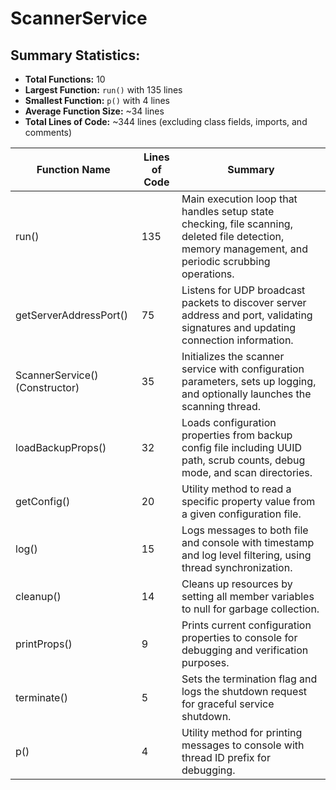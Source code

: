 # ScannerService

## Summary Statistics:

- __Total Functions:__ 10
- __Largest Function:__ `run()` with 135 lines
- __Smallest Function:__ `p()` with 4 lines
- __Average Function Size:__ ~34 lines
- __Total Lines of Code:__ ~344 lines (excluding class fields, imports, and comments)


| Function Name | Lines of Code | Summary |
|---------------|---------------|---------|
| run() | 135 | Main execution loop that handles setup state checking, file scanning, deleted file detection, memory management, and periodic scrubbing operations. |
| getServerAddressPort() | 75 | Listens for UDP broadcast packets to discover server address and port, validating signatures and updating connection information. |
| ScannerService() (Constructor) | 35 | Initializes the scanner service with configuration parameters, sets up logging, and optionally launches the scanning thread. |
| loadBackupProps() | 32 | Loads configuration properties from backup config file including UUID path, scrub counts, debug mode, and scan directories. |
| getConfig() | 20 | Utility method to read a specific property value from a given configuration file. |
| log() | 15 | Logs messages to both file and console with timestamp and log level filtering, using thread synchronization. |
| cleanup() | 14 | Cleans up resources by setting all member variables to null for garbage collection. |
| printProps() | 9 | Prints current configuration properties to console for debugging and verification purposes. |
| terminate() | 5 | Sets the termination flag and logs the shutdown request for graceful service shutdown. |
| p() | 4 | Utility method for printing messages to console with thread ID prefix for debugging. |